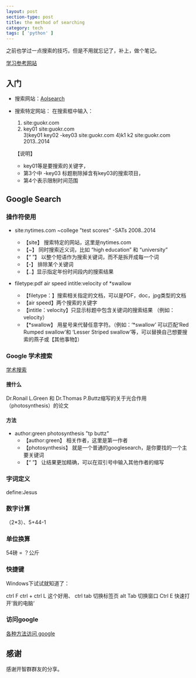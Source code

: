 ```yaml
---
layout: post
section-type: post
title: the method of searching
category: tech
tags: [ 'python' ]
---
```

之前也学过一点搜索的技巧，但是不用就忘记了，补上，做个笔记。  

[学习参考网站](http://www.kanvas.cn/view/d441ba95e6881484615f42143c7d8d21.html)

## 入门 ##

* 搜索网站：[Aolsearch](http://www.aolsearch.com/?s_gl=CN)
* 搜索特定网站： 在搜索框中输入：

	1) site:guokr.com   
	2) key01 site:guokr.com   
	3)key01 key02 -key03 site:guokr.com 
	4)k1 k2 site:guokr.com 2013..2014 

	 【说明】 
	* key01等是要搜索的关键字，
	* 第3个中 -key03 标题剔除掉含有key03的搜索项目，
	* 第4个表示限制时间范围

## Google Search ##

### 操作符使用 ###

* site:nytimes.com ~college "test scores" -SATs 2008..2014  
	* 【site】 搜索特定的网站，这里是nytimes.com
	*  【~】 同时搜索近义词，比如 “high education” 和 “university”
	*  【“ ”】 以整个短语作为搜索关键词，而不是拆开成每一个词
	*  【-】 排除某个关键词
	*  【..】显示指定年份时间段内的搜索结果

* filetype:pdf air speed intitle:velocity of *swallow
	* 【filetype：】搜索相关指定的文档，可以是PDF，doc，jpg类型的文档
	* 【air speed】两个搜索的关键字
	* 【intitle：velocity】只显示标题中包含关键词的搜索结果 （例如： velocity）
	* 【*swallow】 用星号来代替任意字符。（例如：‘*swallow’ 可以匹配‘Red Rumped swallow’和 ‘Lesser Striped swallow’等，可以替换自己想要搜索的燕子或【其他事物】）

### Google 学术搜索 ###

[学术搜索](http://scholar.google.com)

#### 搜什么 ####

Dr.Ronail L.Green 和 Dr.Thomas P.Buttz缩写的关于光合作用（photosynthesis）的论文

#### 方法 ####

* author:green photosynthesis "tp buttz"  
	* 【author:green】 相关作者，这里是第一作者  
	* 【photosynthesis】 就是一个普通的googlesearch，是你要找的一个主要关键词
	* 【“   ”】 让结果更加精确，可以在双引号中输入其他作者的缩写

### 字词定义 ###

define:Jesus

### 数字计算 ###

（2*3）、5+44-1

### 单位换算 ###

54磅 = ？公斤 

### 快捷键 ###

Windows下试试就知道了：

ctrl  F
ctrl  +
ctrl  L    这个好用、
ctrl  tab  切换标签页
alt   Tab  切换窗口
Ctrl  E    快速打开’我的电脑‘

### 访问google ###

[各种方法访问 google](https://workflowy.com/s/cFHwzDgSv2)

## 感谢 ##

感谢开智群群友的分享。
	
